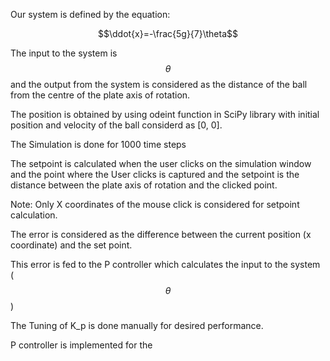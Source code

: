 Our system is defined by the equation:

$$\ddot{x}=-\frac{5g}{7}\theta$$

The input to the system is $$\theta$$ and the output from the system is considered as the distance of the ball from the centre of the plate axis of rotation.

The position is obtained by using odeint function in SciPy library with initial position and velocity of the ball considerd as [0, 0].

The Simulation is done for 1000 time steps

The setpoint is calculated when the user clicks on the simulation window and the point where the User clicks is captured and the setpoint is the distance between the plate axis of rotation and the clicked point. 

Note: Only X coordinates of the mouse click is considered for setpoint calculation.

The error is considered as the difference between the current position (x coordinate) and the set point.

This error is fed to the P controller which calculates the input to the system ($$\theta$$)

The Tuning of K_p is done manually for desired performance.

P controller is implemented for the 
